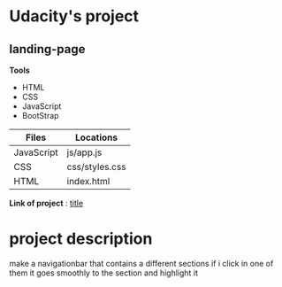 # Udacity's project

## landing-page

**Tools**

- HTML
- CSS
- JavaScript
- BootStrap


| **Files** | **Locations** |
| ----------- | ----------- |
| JavaScript | js/app.js |
| CSS | css/styles.css |
| HTML | index.html |

**Link of project** : [title](https://github.com/AbdElrahmanBEBO/landing-page)

# project description
  make a navigationbar that contains a different sections 
  if i click in one of them it goes smoothly to the section and highlight it  